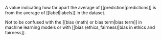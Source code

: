 
A value indicating how far apart the average of
[[prediction|predictions]] is from the average of [[label|labels]]
in the dataset.

Not to be confused with the [[bias (math) or bias term|bias term]] in machine learning models
or with [[bias (ethics_fairness)|bias in ethics and fairness]].

